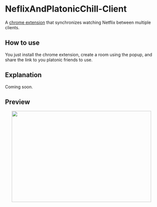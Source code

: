 # NeflixAndPlatonicChill-Client

A [chrome extension](https://chrome.google.com/webstore/detail/netflix-and-platonic-chil/dbamcdhalodonknionekdhlkdelakbfb) that synchronizes watching Netflix between multiple clients.

## How to use

You just install the chrome extension, create a room using the popup, and share the link to you platonic friends to use.

## Explanation

Coming soon.

## Preview

<p align="center">
  <img width="460" height="300" src="https://media.giphy.com/media/YlYsVO0qLnutYACu62/giphy.gif">
</p>
